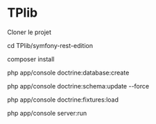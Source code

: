 # TPlib

Cloner le projet

cd TPlib/symfony-rest-edition

composer install

php app/console doctrine:database:create

php app/console doctrine:schema:update --force

php app/console doctrine:fixtures:load

php app/console server:run
